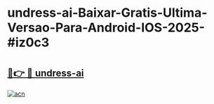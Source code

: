 # undress-ai-Baixar-Gratis-Ultima-Versao-Para-Android-IOS-2025-#iz0c3

# <h2><a href="https://ainizakaria.my?title=undress-ai&ref=22M">🔗👉 🔴 undress-ai</a></h2>

[![acn](https://github.com/user-attachments/assets/0f9c940e-d8b0-45ae-aac7-cd30a18b3e1c)](https://ainizakaria.my?title=undress-ai&ref=22M)

